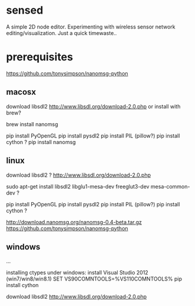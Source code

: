 sensed
======

A simple 2D node editor. Experimenting with wireless sensor network editing/visualization. Just a quick timewaste..


prerequisites
=============

https://github.com/tonysimpson/nanomsg-python


macosx
------

download libsdl2
http://www.libsdl.org/download-2.0.php
or install with brew?


brew install nanomsg

pip install PyOpenGL
pip install pysdl2
pip install PIL (pillow?)
pip install cython ?
pip install nanomsg


linux
------

download libsdl2 ?
http://www.libsdl.org/download-2.0.php

sudo apt-get install libsdl2 libglu1-mesa-dev freeglut3-dev mesa-common-dev ?


pip install PyOpenGL
pip install pysdl2
pip install PIL (pillow?)
pip install cython ?

http://download.nanomsg.org/nanomsg-0.4-beta.tar.gz
https://github.com/tonysimpson/nanomsg-python


windows
-------

...

installing ctypes under windows:
    install Visual Studio 2012 (win7/win8/win8.1)
    SET VS90COMNTOOLS=%VS110COMNTOOLS%
    pip install cython

download libsdl2
http://www.libsdl.org/download-2.0.php
